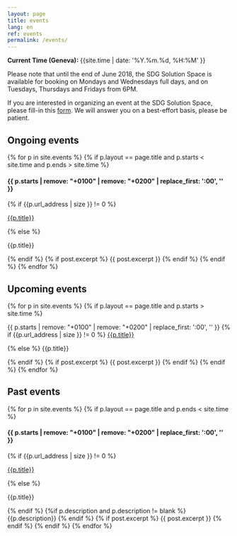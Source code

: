 ```yaml
---
layout: page
title: events
lang: en
ref: events
permalink: /events/
---
```


**Current Time (Geneva):** {{site.time | date: '%Y.%m.%d, %H:%M' }}

Please note that until the end of June 2018, the SDG Solution Space is available for booking on Mondays and Wednesdays full days, and on Tuesdays, Thursdays and Fridays from 6PM. 

If you are interested in organizing an event at the SDG Solution Space, please fill-in this [form](https://docs.google.com/forms/d/e/1FAIpQLScQVAmSmWTn9zzS5PFLq-tqiIK6JpdDYKAx_dD3zHlU-6Ec5g/viewform?usp=sf_link).
We will answer you on a best-effort basis, please be patient.

## Ongoing events

{% for p in site.events %}
  {% if p.layout == page.title and p.starts < site.time and p.ends > site.time %}
<p><h4>{{ p.starts | remove: "+0100" | remove: "+0200" | replace_first: ':00', '' }}</h4></p>
	{% if {{p.url_address | size }} != 0  %}
<p><a href="{{p.url_address}}">{{p.title}}</a></p>
	{% else %}
<p>{{p.title}}</p>
	{% endif %}
    {% if post.excerpt %}
        {{ post.excerpt }}
    {% endif %}
  {% endif %}
{% endfor %}



## Upcoming events

{% for p in site.events %}
  {% if p.layout == page.title and p.starts > site.time %}
<p>{{ p.starts | remove: "+0100" | remove: "+0200" | replace_first: ':00', '' }}
	{% if {{p.url_address | size }} != 0  %}
<a href="{{p.url_address}}">{{p.title}}</a></p>
	{% else %}
{{p.title}}</p>
	{% endif %}
      {% if post.excerpt %}
          {{ post.excerpt }}
      {% endif %}
    {% endif %}
{% endfor %}


## Past events

{% for p in site.events %}
  {% if p.layout == page.title and p.ends < site.time %}
<p><h4>{{ p.starts | remove: "+0100" | remove: "+0200" | replace_first: ':00', '' }}</h4></p>
	{% if {{p.url_address | size }} != 0  %}
<p><a href="{{p.url_address}}">{{p.title}}</a></p>
	{% else %}
<p>{{p.title}}</p>
	{% endif %}
	{%if p.description and p.description != blank %}{{p.description}}
	{% endif %}
    {% if post.excerpt %}
        {{ post.excerpt }}
    {% endif %}
  {% endif %}
{% endfor %}
